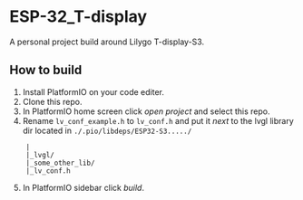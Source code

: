 # ESP-32_T-display
A personal project build around Lilygo T-display-S3.

## How to build
1. Install PlatformIO on your code editer.
2. Clone this repo.
3. In PlatformIO home screen click *open project* and select this repo.
4. Rename `lv_conf_example.h` to `lv_conf.h` and put it *next* to the lvgl library dir located in `./.pio/libdeps/ESP32-S3...../`

```
    |
    |_lvgl/
    |_some_other_lib/
    |_lv_conf.h
```

5. In PlatformIO sidebar click *build*. 
